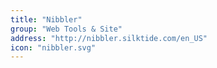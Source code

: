 ```yaml
---
title: "Nibbler"
group: "Web Tools & Site"
address: "http://nibbler.silktide.com/en_US"
icon: "nibbler.svg"
---
```

